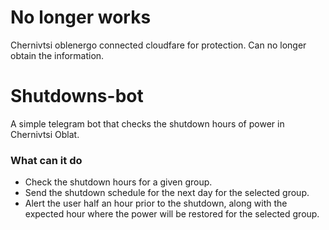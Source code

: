 # No longer works
Chernivtsi oblenergo connected cloudfare for protection. Can no longer obtain the information.

# Shutdowns-bot
A simple telegram bot that checks the shutdown hours of power in Chernivtsi Oblat.
### What can it do
* Check the shutdown hours for a given group.
* Send the shutdown schedule for the next day for the selected group.
* Alert the user half an hour prior to the shutdown, along with the expected hour where the power will be restored for the selected group.
